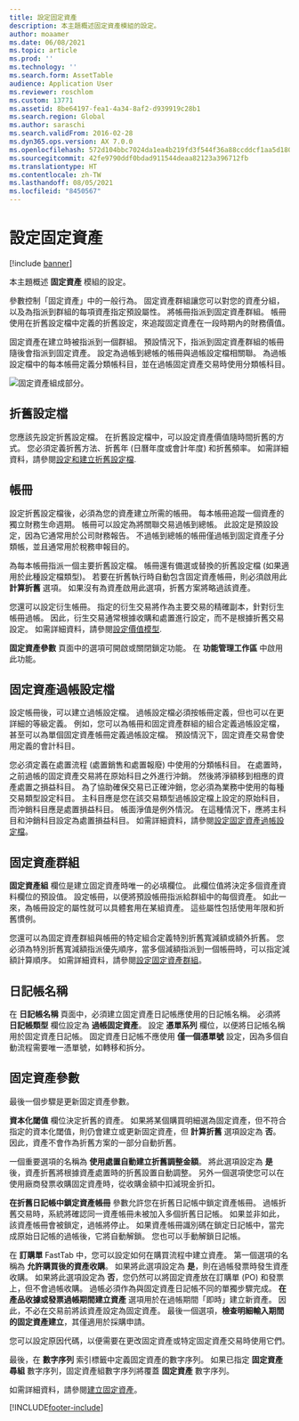 ```yaml
---
title: 設定固定資產
description: 本主題概述固定資產模組的設定。
author: moaamer
ms.date: 06/08/2021
ms.topic: article
ms.prod: ''
ms.technology: ''
ms.search.form: AssetTable
audience: Application User
ms.reviewer: roschlom
ms.custom: 13771
ms.assetid: 8be64197-fea1-4a34-8af2-d939919c28b1
ms.search.region: Global
ms.author: saraschi
ms.search.validFrom: 2016-02-28
ms.dyn365.ops.version: AX 7.0.0
ms.openlocfilehash: 572d104bbc7024da1ea4b219fd3f544f36a88ccddcf1aa5d18065e2e08b93bfa
ms.sourcegitcommit: 42fe9790ddf0bdad911544deaa82123a396712fb
ms.translationtype: HT
ms.contentlocale: zh-TW
ms.lasthandoff: 08/05/2021
ms.locfileid: "8450567"
---
```

# <a name="set-up-fixed-assets"></a>設定固定資產

[!include [banner](../includes/banner.md)]

本主題概述 **固定資產** 模組的設定。 

參數控制「固定資產」中的一般行為。 固定資產群組讓您可以對您的資產分組，以及為指派到群組的每項資產指定預設屬性。 將帳冊指派到固定資產群組。 帳冊使用在折舊設定檔中定義的折舊設定，來追蹤固定資產在一段時期內的財務價值。

固定資產在建立時被指派到一個群組。 預設情況下，指派到固定資產群組的帳冊隨後會指派到固定資產。 設定為過帳到總帳的帳冊與過帳設定檔相關聯。 為過帳設定檔中的每本帳冊定義分類帳科目，並在過帳固定資產交易時使用分類帳科目。

![固定資產組成部分。](./media/FAComponents_Updated.png)

## <a name="depreciation-profiles"></a>折舊設定檔

您應該先設定折舊設定檔。 在折舊設定檔中，可以設定資產價值隨時間折舊的方式。 您必須定義折舊方法、折舊年 (日曆年度或會計年度) 和折舊頻率。 如需詳細資料，請參閱[設定和建立折舊設定檔](tasks/set-up-depreciation-profiles.md).

## <a name="books"></a>帳冊

設定折舊設定檔後，必須為您的資產建立所需的帳冊。 每本帳冊追蹤一個資產的獨立財務生命週期。 帳冊可以設定為將關聯交易過帳到總帳。 此設定是預設設定，因為它通常用於公司財務報告。 不過帳到總帳的帳冊僅過帳到固定資產子分類帳，並且通常用於稅務申報目的。

為每本帳冊指派一個主要折舊設定檔。 帳冊還有備選或替換的折舊設定檔 (如果適用於此種設定檔類型)。 若要在折舊執行時自動包含固定資產帳冊，則必須啟用此 **計算折舊** 選項。 如果沒有為資產啟用此選項，折舊方案將略過該資產。

您還可以設定衍生帳冊。 指定的衍生交易將作為主要交易的精確副本，針對衍生帳冊過帳。 因此，衍生交易通常根據收購和處置進行設定，而不是根據折舊交易設定。 如需詳細資料，請參閱[設定價值模型](tasks/set-up-value-models.md).

**固定資產參數** 頁面中的選項可開啟或關閉鎖定功能。 在 **功能管理工作區** 中啟用此功能。

## <a name="fixed-asset-posting-profiles"></a>固定資產過帳設定檔

設定帳冊後，可以建立過帳設定檔。 過帳設定檔必須按帳冊定義，但也可以在更詳細的等級定義。 例如，您可以為帳冊和固定資產群組的組合定義過帳設定檔，甚至可以為單個固定資產帳冊定義過帳設定檔。 預設情況下，固定資產交易會使用定義的會計科目。

您必須定義在處置流程 (處置銷售和處置報廢) 中使用的分類帳科目。 在處置時，之前過帳的固定資產交易將在原始科目之外進行沖銷。 然後將淨額移到相應的資產處置之損益科目。 為了協助確保交易已正確沖銷，您必須為業務中使用的每種交易類型設定科目。 主科目應是您在該交易類型過帳設定檔上設定的原始科目，而沖銷科目應是處置損益科目。 帳面淨值是例外情況。 在這種情況下，應將主科目和沖銷科目設定為處置損益科目。 如需詳細資料，請參閱[設定固定資產過帳設定檔](tasks/set-up-fixed-asset-posting-profiles.md)。

## <a name="fixed-asset-groups"></a>固定資產群組

**固定資產組** 欄位是建立固定資產時唯一的必填欄位。 此欄位值將決定多個資產資料欄位的預設值。 設定帳冊，以便將預設帳冊指派給群組中的每個資產。 如此一來，為帳冊設定的屬性就可以具體套用在某組資產。 這些屬性包括使用年限和折舊慣例。

您還可以為固定資產群組與帳冊的特定組合定義特別折舊寬減額或額外折舊。 您必須為特別折舊寬減額指派優先順序，當多個減額指派到一個帳冊時，可以指定減額計算順序。 如需詳細資料，請參閱[設定固定資產群組](tasks/set-up-fixed-asset-groups.md)。

## <a name="journal-names"></a>日記帳名稱

在 **日記帳名稱** 頁面中，必須建立固定資產日記帳應使用的日記帳名稱。 必須將 **日記帳類型** 欄位設定為 **過帳固定資產**。 設定 **憑單系列** 欄位，以便將日記帳名稱用於固定資產日記帳。 固定資產日記帳不應使用 **僅一個憑單號** 設定，因為多個自動流程需要唯一憑單號，如轉移和拆分。

## <a name="fixed-asset-parameters"></a>固定資產參數

最後一個步驟是更新固定資產參數。

**資本化閾值** 欄位決定折舊的資產。 如果將某個購買明細選為固定資產，但不符合指定的資本化閾值，則仍會建立或更新固定資產，但 **計算折舊** 選項設定為 **否**。 因此，資產不會作為折舊方案的一部分自動折舊。

一個重要選項的名稱為 **使用處置自動建立折舊調整金額**。 將此選項設定為 **是** 後，資產折舊將根據資產處置時的折舊設置自動調整。 另外一個選項使您可以在使用廠商發票收購固定資產時，從收購金額中扣減現金折扣。

**在折舊日記帳中鎖定資產帳冊** 參數允許您在折舊日記帳中鎖定資產帳冊。 過帳折舊交易時，系統將確認同一資產帳冊未被加入多個折舊日記帳。 如果並非如此，該資產帳冊會被鎖定，過帳將停止。 如果資產帳冊識別碼在鎖定日記帳中，當完成原始日記帳的過帳後，它將自動解鎖。 您也可以手動解鎖日記帳。 

在 **訂購單** FastTab 中，您可以設定如何在購買流程中建立資產。 第一個選項的名稱為 **允許購買後的資產收購**。 如果將此選項設定為 **是**，則在過帳發票時發生資產收購。 如果將此選項設定為 **否**，您仍然可以將固定資產放在訂購單 (PO) 和發票上，但不會過帳收購。 過帳必須作為與固定資產日記帳不同的單獨步驟完成。 **在產品收據或發票過帳期間建立資產** 選項用於在過帳期間「即時」建立新資產。 因此，不必在交易前將該資產設定為固定資產。 最後一個選項，**檢查明細輸入期間的固定資產建立**，其僅適用於採購申請。

您可以設定原因代碼，以便需要在更改固定資產或特定固定資產交易時使用它們。

最後，在 **數字序列** 索引標籤中定義固定資產的數字序列。 如果已指定 **固定資產尋組** 數字序列，固定資產組數字序列將覆蓋 **固定資產** 數字序列。

如需詳細資料，請參閱[建立固定資產](tasks/create-fixed-asset.md)。


[!INCLUDE[footer-include](../../includes/footer-banner.md)]
